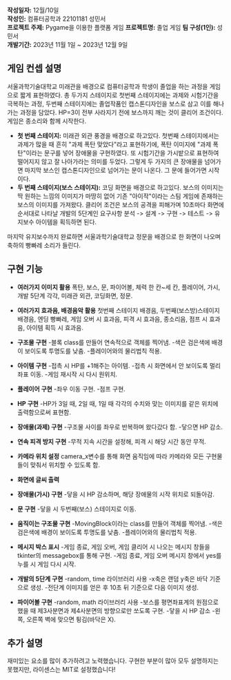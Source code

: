 **작성일자:** 12월/10일  
**작성인:** 컴퓨터공학과 22101181 성민서  
**프로젝트 주제:** Pygame을 이용한 플랫폼 게임
**프로젝트명:** 졸업 게임
**팀 구성(1인):** 성민서  
**개발기간:** 2023년 11월 1일 ~ 2023년 12월 9일

## 게임 컨셉 설명

서울과학기술대학교 미래관을 배경으로 컴퓨터공학과 학생이 졸업을 하는 과정을 게임으로 짧게 표현하였다. 총 두가지 스테이지로 첫번째 스테이지에는 과제와 시험기간을 극복하는 과정, 두번째 스테이지에는 졸업작품인 캡스톤디자인을 보스로 삼고 이를 해나가는 과정을 담았다. HP=3이 전부 사라지기 전에 보스까지 깨는 것이 클리어 조건이다. 게임은 종소리와 함께 시작한다.

- **첫 번째 스테이지:** 미래관 외관 풍경을 배경으로 하고있다. 첫번째 스테이지에서는 과제가 많을 때 흔히 "과제 폭탄 맞았다"라고 표현하기에, 폭탄 이미지에 "과제 폭탄"이라는 문구를 넣어 장애물을 구현하였다. 또 시험기간을 가시밭으로 표현하여 떨어지지 않고 잘 나아가라는 의미를 두었다. 그렇게 두 가지의 큰 장애물을 넘어가면 마지막 보스인 캡스톤디자인으로 넘어가는 문이 나온다. 그 문에 들어가면 시작이다.
- **두 번째 스테이지(보스 스테이지):** 코딩 화면을 배경으로 하고있다. 보스의 이미지는 딱 원하는 느낌의 이미지가 마땅히 없어 기존 "아이작"이라는 스팀 게임에 존재하는 보스의 이미지를 가져왔다. 클리어 조건은 보스의 공격을 피해가며 10초마다 화면에 순서대로 나타날 개발의 5단계인 요구사항 분석 -> 설계 -> 구현 -> 테스트 -> 유지보수 아이템을 획득하면 된다.

마지막 유지보수까지 완료하면 서울과학기술대학교 정문을 배경으로 한 화면이 나오며 축하의 빵빠레 소리가 들린다.

## 구현 기능

- **여러가지 이미지 활용**
폭탄, 보스, 문, 파이어볼, 체력 한 칸~세 칸, 플레이어, 가시, 개발 5단계 각각, 미래관 외관, 코딩화면, 정문.

- **여러가지 효과음, 배경음악 활용**
첫번째 스테이지 배경음, 두번째(보스방)스테이지 배경음, 엔딩 빵빠레, 게임 오버 시 효과음, 피격 시 효과음, 종소리음, 점프 시 효과음, 아이템 획득 시 효과음.

- **구조물 구현**
-블록 class를 만들어 연속적으로 객체를 찍어냄.
-색은 검은색에 배경이 보이도록 투명도를 낮춤.
-플레이어와의 물리법칙 적용.

- **아이템 구현**
-접촉 시 HP를 +1해주는 아이템.
-접촉 시 화면에서 안 보이도록 멀리 좌표 이동.
-게임 재시작 시 다시 원위치.

- **플레이어 구현**
-좌우 이동 구현.
-점프 구현.

- **HP 구현**
-HP가 3일 때, 2일 때, 1일 때 각각의 수치와 맞는 이미지를 같은 위치에 출력함으로써 표현함.

- **장애물(과제) 구현**
-구조물 사이를 좌우로 반복하며 왔다갔다 함.
-닿으면 HP 감소.

- **연속 피격 방지 구현**
-무적 지속 시간을 설정해, 피격 시 해당 시간 동안 무적.

- **카메라 위치 설정**
camera_x변수를 통해 화면 움직임에 따라 카메라와 모든 구현물들이 맞춰서 위치할 수 있도록 함.

- **화면에 글씨 출력**

- **장애물(가시) 구현**
-닿을 시 HP 감소하며, 해당 장애물의 시작 위치로 되돌아감.

- **문 구현**
-닿을 시 두번째(보스) 스테이지로 이동.

- **움직이는 구조물 구현**
-MovingBlock이라는 class를 만들어 객체를 찍어냄.
-색은 검은색에 배경이 보이도록 투명도를 낮춤.
-플레이어와의 물리법칙 적용.

- **메시지 박스 표시**
-게임 종료, 게임 오버, 게임 클리어 시 나오는 메시지 창들을 tkinter의 messagebox를 통해 구현.
-게임 종료, 게임 오버 메시지 창에서 yes를 누를 시 게임 다시 시작.

- **개발의 5단계 구현**
-random, time 라이브러리 사용
-x축은 랜덤 y축은 바닥 기준으로 생성.
-전단계 이미지를 얻은 후 10초 뒤 기준으로 다음 이미지 생성.

- **파이어볼 구현**
-random, math 라이브러리 사용
-보스를 평면좌표계의 원점으로 했을 때 제3사분면과 제4사분면의 방향으로만 쏘도록 구현.
-닿을 시 HP 감소
-왼쪽, 오른쪽 벽에 맞으면 튕김(바닥은 X).

## 추가 설명

재미있는 요소를 많이 추가하려고 노력했습니다. 구현한 부분이 많아 모두 설명하지는 못했지만, 라이센스는 MIT로 설정했습니다!